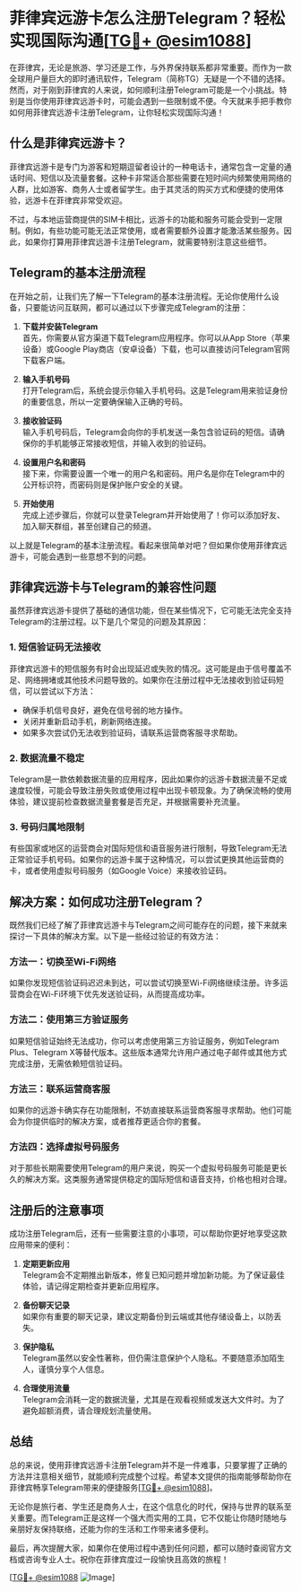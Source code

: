 # 菲律宾远游卡怎么注册Telegram？轻松实现国际沟通[[TG💪+ @esim1088](https://t.me/s/esim1088)]

在菲律宾，无论是旅游、学习还是工作，与外界保持联系都非常重要。而作为一款全球用户量巨大的即时通讯软件，Telegram（简称TG）无疑是一个不错的选择。然而，对于刚到菲律宾的人来说，如何顺利注册Telegram可能是一个小挑战。特别是当你使用菲律宾远游卡时，可能会遇到一些限制或不便。今天就来手把手教你如何用菲律宾远游卡注册Telegram，让你轻松实现国际沟通！

## 什么是菲律宾远游卡？

菲律宾远游卡是专门为游客和短期逗留者设计的一种电话卡，通常包含一定量的通话时间、短信以及流量套餐。这种卡非常适合那些需要在短时间内频繁使用网络的人群，比如游客、商务人士或者留学生。由于其灵活的购买方式和便捷的使用体验，远游卡在菲律宾非常受欢迎。

不过，与本地运营商提供的SIM卡相比，远游卡的功能和服务可能会受到一定限制。例如，有些功能可能无法正常使用，或者需要额外设置才能激活某些服务。因此，如果你打算用菲律宾远游卡注册Telegram，就需要特别注意这些细节。

## Telegram的基本注册流程

在开始之前，让我们先了解一下Telegram的基本注册流程。无论你使用什么设备，只要能访问互联网，都可以通过以下步骤完成Telegram的注册：

1. **下载并安装Telegram**  
   首先，你需要从官方渠道下载Telegram应用程序。你可以从App Store（苹果设备）或Google Play商店（安卓设备）下载，也可以直接访问Telegram官网下载客户端。

2. **输入手机号码**  
   打开Telegram后，系统会提示你输入手机号码。这是Telegram用来验证身份的重要信息，所以一定要确保输入正确的号码。

3. **接收验证码**  
   输入手机号码后，Telegram会向你的手机发送一条包含验证码的短信。请确保你的手机能够正常接收短信，并输入收到的验证码。

4. **设置用户名和密码**  
   接下来，你需要设置一个唯一的用户名和密码。用户名是你在Telegram中的公开标识符，而密码则是保护账户安全的关键。

5. **开始使用**  
   完成上述步骤后，你就可以登录Telegram并开始使用了！你可以添加好友、加入聊天群组，甚至创建自己的频道。

以上就是Telegram的基本注册流程。看起来很简单对吧？但如果你使用菲律宾远游卡，可能会遇到一些意想不到的问题。

## 菲律宾远游卡与Telegram的兼容性问题

虽然菲律宾远游卡提供了基础的通信功能，但在某些情况下，它可能无法完全支持Telegram的注册过程。以下是几个常见的问题及其原因：

### 1. 短信验证码无法接收
菲律宾远游卡的短信服务有时会出现延迟或失败的情况。这可能是由于信号覆盖不足、网络拥堵或其他技术问题导致的。如果你在注册过程中无法接收到验证码短信，可以尝试以下方法：
- 确保手机信号良好，避免在信号弱的地方操作。
- 关闭并重新启动手机，刷新网络连接。
- 如果多次尝试仍无法收到验证码，请联系运营商客服寻求帮助。

### 2. 数据流量不稳定
Telegram是一款依赖数据流量的应用程序，因此如果你的远游卡数据流量不足或速度较慢，可能会导致注册失败或使用过程中出现卡顿现象。为了确保流畅的使用体验，建议提前检查数据流量套餐是否充足，并根据需要补充流量。

### 3. 号码归属地限制
有些国家或地区的运营商会对国际短信和语音服务进行限制，导致Telegram无法正常验证手机号码。如果你的远游卡属于这种情况，可以尝试更换其他运营商的卡，或者使用虚拟号码服务（如Google Voice）来接收验证码。

## 解决方案：如何成功注册Telegram？

既然我们已经了解了菲律宾远游卡与Telegram之间可能存在的问题，接下来就来探讨一下具体的解决方案。以下是一些经过验证的有效方法：

### 方法一：切换至Wi-Fi网络
如果你发现短信验证码迟迟未到达，可以尝试切换至Wi-Fi网络继续注册。许多运营商会在Wi-Fi环境下优先发送验证码，从而提高成功率。

### 方法二：使用第三方验证服务
如果短信验证始终无法成功，你可以考虑使用第三方验证服务，例如Telegram Plus、Telegram X等替代版本。这些版本通常允许用户通过电子邮件或其他方式完成注册，无需依赖短信验证码。

### 方法三：联系运营商客服
如果你的远游卡确实存在功能限制，不妨直接联系运营商客服寻求帮助。他们可能会为你提供临时的解决方案，或者推荐更适合你的套餐。

### 方法四：选择虚拟号码服务
对于那些长期需要使用Telegram的用户来说，购买一个虚拟号码服务可能是更长久的解决方案。这类服务通常提供稳定的国际短信和语音支持，价格也相对合理。

## 注册后的注意事项

成功注册Telegram后，还有一些需要注意的小事项，可以帮助你更好地享受这款应用带来的便利：

1. **定期更新应用**  
   Telegram会不定期推出新版本，修复已知问题并增加新功能。为了保证最佳体验，请记得定期检查并更新应用程序。

2. **备份聊天记录**  
   如果你有重要的聊天记录，建议定期备份到云端或其他存储设备上，以防丢失。

3. **保护隐私**  
   Telegram虽然以安全性著称，但仍需注意保护个人隐私。不要随意添加陌生人，谨慎分享个人信息。

4. **合理使用流量**  
   Telegram会消耗一定的数据流量，尤其是在观看视频或发送大文件时。为了避免超额消费，请合理规划流量使用。

## 总结

总的来说，使用菲律宾远游卡注册Telegram并不是一件难事，只要掌握了正确的方法并注意相关细节，就能顺利完成整个过程。希望本文提供的指南能够帮助你在菲律宾畅享Telegram带来的便捷服务[[TG💪+ @esim1088](https://t.me/s/esim1088)]。

无论你是旅行者、学生还是商务人士，在这个信息化的时代，保持与世界的联系至关重要。而Telegram正是这样一个强大而实用的工具，它不仅能让你随时随地与亲朋好友保持联络，还能为你的生活和工作带来诸多便利。

最后，再次提醒大家，如果你在使用过程中遇到任何问题，都可以随时查阅官方文档或咨询专业人士。祝你在菲律宾度过一段愉快且高效的旅程！

[[TG💪+ @esim1088](https://t.me/s/esim1088) ![Image](https://i.postimg.cc/4NQfJmqS/Snipaste-2025-05-13-00-14-12.png)]